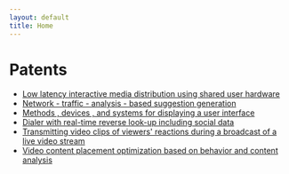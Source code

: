 ```yaml
---
layout: default
title: Home
---
```

<!--  no theme will be loaded without the front matter above -->


<!--  the html tag and head tag can be removed -->
<body>
  <h1>Patents</h1>
  <ul>
    <li> <a href="https://github.com/merkez/patents/blob/main/EP3787253A1.pdf">Low latency interactive media distribution using shared user hardware</a></li>
    <li> <a href="https://github.com/merkez/patents/blob/main/US20200412626A1.pdf">Network - traffic - analysis - based suggestion generation</a></li>
    <li> <a href="https://github.com/merkez/patents/blob/main/US20210011555A1.pdf">Methods , devices , and systems for displaying a user interface</a></li>
    <li> <a href="https://github.com/merkez/patents/blob/main/US20200280629A1.pdf">Dialer with real-time reverse look-up including social data</a></li>
    <li> <a href="https://github.com/merkez/patents/blob/main/US20200275159A1.pdf"> Transmitting video clips of viewers' reactions during a broadcast of a live video stream</a></li>
  <li> <a href="https://github.com/merkez/patents/blob/main/US20210058662A1.pdf"> Video content placement optimization based on behavior and content analysis</a></li>
  </ul>
</body>
